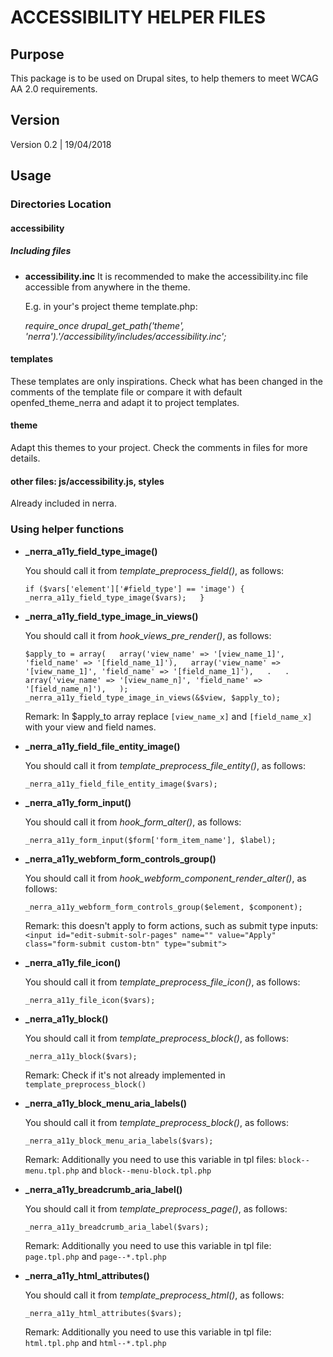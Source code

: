 # ACCESSIBILITY HELPER FILES


## Purpose

This package is to be used on Drupal sites, to help themers to meet WCAG AA 2.0
requirements.

## Version


Version 0.2 | 19/04/2018


## Usage

### Directories Location

#### accessibility

##### Including files
  - **accessibility.inc**
    It is recommended to make the accessibility.inc file accessible from
    anywhere in the theme.

    E.g. in your's project theme template.php:
    
      *require_once drupal_get_path('theme', 'nerra').'/accessibility/includes/accessibility.inc';*

#### templates

These templates are only inspirations. Check what has been changed in the 
comments of the template file or compare it with default openfed_theme_nerra and
adapt it to project templates.

#### theme

Adapt this themes to your project. Check the comments in files for more details.

#### other files: js/accessibility.js, styles

Already included in nerra.


### Using helper functions
  - **_nerra_a11y_field_type_image()**

    You should call it from *template_preprocess_field()*, as follows:

    `if ($vars['element']['#field_type'] == 'image') {  
      _nerra_a11y_field_type_image($vars);  
    }`
    
    
  - **_nerra_a11y_field_type_image_in_views()**

    You should call it from *hook_views_pre_render()*, as follows:

    `$apply_to = array(  
      array('view_name' => '[view_name_1]', 'field_name' => '[field_name_1]'),  
      array('view_name' => '[view_name_1]', 'field_name' => '[field_name_1]'),  
      .  
      .  
      array('view_name' => '[view_name_n]', 'field_name' => '[field_name_n]'),  
    );  
    _nerra_a11y_field_type_image_in_views(&$view, $apply_to);`
    
    Remark: In $apply_to array replace `[view_name_x]` and `[field_name_x]` with your view and field names.
  

  - **_nerra_a11y_field_file_entity_image()**

    You should call it from *template_preprocess_file_entity()*, as follows:
    
    `_nerra_a11y_field_file_entity_image($vars);`
  
  
  - **_nerra_a11y_form_input()**

    You should call it from *hook_form_alter()*, as follows:

    `_nerra_a11y_form_input($form['form_item_name'], $label);`


  - **_nerra_a11y_webform_form_controls_group()**

    You should call it from *hook_webform_component_render_alter()*, as follows:

    `_nerra_a11y_webform_form_controls_group($element, $component);`

    Remark: this doesn't apply to form actions, such as submit type inputs:
    `<input id="edit-submit-solr-pages" name="" value="Apply" class="form-submit custom-btn" type="submit">`


  - **_nerra_a11y_file_icon()**

    You should call it from *template_preprocess_file_icon()*, as follows:

    `_nerra_a11y_file_icon($vars);`

    
  - **_nerra_a11y_block()**

    You should call it from *template_preprocess_block()*, as follows:

    `_nerra_a11y_block($vars);`

    Remark: Check if it's not already implemented in `template_preprocess_block()`
    
    
  - **_nerra_a11y_block_menu_aria_labels()**

    You should call it from *template_preprocess_block()*, as follows:

    `_nerra_a11y_block_menu_aria_labels($vars);`

    Remark: Additionally you need to use this variable in tpl files: `block--menu.tpl.php` and `block--menu-block.tpl.php`
    
    
  - **_nerra_a11y_breadcrumb_aria_label()**

    You should call it from *template_preprocess_page()*, as follows:

    `_nerra_a11y_breadcrumb_aria_label($vars);`

    Remark: Additionally you need to use this variable in tpl file: `page.tpl.php` and `page--*.tpl.php`


  - **_nerra_a11y_html_attributes()**

    You should call it from *template_preprocess_html()*, as follows:

    `_nerra_a11y_html_attributes($vars);`

    Remark: Additionally you need to use this variable in tpl file: `html.tpl.php` and `html--*.tpl.php`